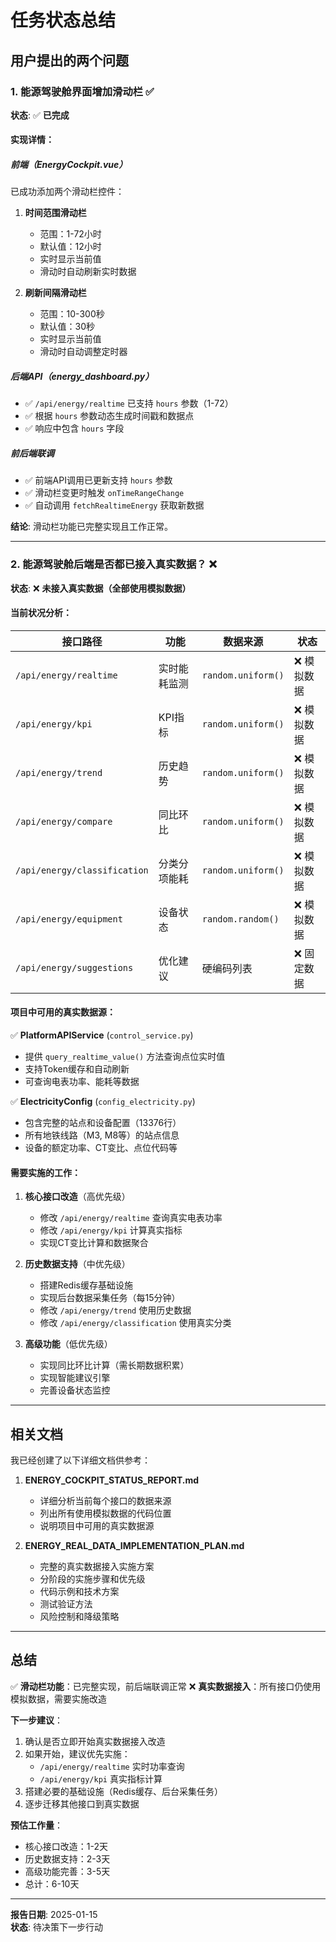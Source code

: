 # 任务状态总结

## 用户提出的两个问题

### 1. 能源驾驶舱界面增加滑动栏 ✅

**状态**: ✅ **已完成**

#### 实现详情：

##### 前端（EnergyCockpit.vue）
已成功添加两个滑动栏控件：

1. **时间范围滑动栏**
   - 范围：1-72小时
   - 默认值：12小时
   - 实时显示当前值
   - 滑动时自动刷新实时数据

2. **刷新间隔滑动栏**
   - 范围：10-300秒
   - 默认值：30秒
   - 实时显示当前值
   - 滑动时自动调整定时器

##### 后端API（energy_dashboard.py）
- ✅ `/api/energy/realtime` 已支持 `hours` 参数（1-72）
- ✅ 根据 `hours` 参数动态生成时间戳和数据点
- ✅ 响应中包含 `hours` 字段

##### 前后端联调
- ✅ 前端API调用已更新支持 `hours` 参数
- ✅ 滑动栏变更时触发 `onTimeRangeChange`
- ✅ 自动调用 `fetchRealtimeEnergy` 获取新数据

**结论**: 滑动栏功能已完整实现且工作正常。

---

### 2. 能源驾驶舱后端是否都已接入真实数据？ ❌

**状态**: ❌ **未接入真实数据（全部使用模拟数据）**

#### 当前状况分析：

| 接口路径 | 功能 | 数据来源 | 状态 |
|---------|------|---------|------|
| `/api/energy/realtime` | 实时能耗监测 | `random.uniform()` | ❌ 模拟数据 |
| `/api/energy/kpi` | KPI指标 | `random.uniform()` | ❌ 模拟数据 |
| `/api/energy/trend` | 历史趋势 | `random.uniform()` | ❌ 模拟数据 |
| `/api/energy/compare` | 同比环比 | `random.uniform()` | ❌ 模拟数据 |
| `/api/energy/classification` | 分类分项能耗 | `random.uniform()` | ❌ 模拟数据 |
| `/api/energy/equipment` | 设备状态 | `random.random()` | ❌ 模拟数据 |
| `/api/energy/suggestions` | 优化建议 | 硬编码列表 | ❌ 固定数据 |

#### 项目中可用的真实数据源：

✅ **PlatformAPIService** (`control_service.py`)
- 提供 `query_realtime_value()` 方法查询点位实时值
- 支持Token缓存和自动刷新
- 可查询电表功率、能耗等数据

✅ **ElectricityConfig** (`config_electricity.py`)
- 包含完整的站点和设备配置（13376行）
- 所有地铁线路（M3, M8等）的站点信息
- 设备的额定功率、CT变比、点位代码等

#### 需要实施的工作：

1. **核心接口改造**（高优先级）
   - 修改 `/api/energy/realtime` 查询真实电表功率
   - 修改 `/api/energy/kpi` 计算真实指标
   - 实现CT变比计算和数据聚合

2. **历史数据支持**（中优先级）
   - 搭建Redis缓存基础设施
   - 实现后台数据采集任务（每15分钟）
   - 修改 `/api/energy/trend` 使用历史数据
   - 修改 `/api/energy/classification` 使用真实分类

3. **高级功能**（低优先级）
   - 实现同比环比计算（需长期数据积累）
   - 实现智能建议引擎
   - 完善设备状态监控

---

## 相关文档

我已经创建了以下详细文档供参考：

1. **ENERGY_COCKPIT_STATUS_REPORT.md**
   - 详细分析当前每个接口的数据来源
   - 列出所有使用模拟数据的代码位置
   - 说明项目中可用的真实数据源

2. **ENERGY_REAL_DATA_IMPLEMENTATION_PLAN.md**
   - 完整的真实数据接入实施方案
   - 分阶段的实施步骤和优先级
   - 代码示例和技术方案
   - 测试验证方法
   - 风险控制和降级策略

---

## 总结

✅ **滑动栏功能**：已完整实现，前后端联调正常
❌ **真实数据接入**：所有接口仍使用模拟数据，需要实施改造

**下一步建议**：
1. 确认是否立即开始真实数据接入改造
2. 如果开始，建议优先实施：
   - `/api/energy/realtime` 实时功率查询
   - `/api/energy/kpi` 真实指标计算
3. 搭建必要的基础设施（Redis缓存、后台采集任务）
4. 逐步迁移其他接口到真实数据

**预估工作量**：
- 核心接口改造：1-2天
- 历史数据支持：2-3天
- 高级功能完善：3-5天
- 总计：6-10天

---

**报告日期**: 2025-01-15  
**状态**: 待决策下一步行动
